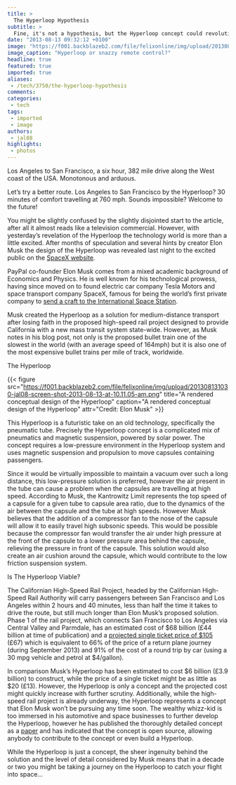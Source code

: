```yaml
---
title: >
  The Hyperloop Hypothesis
subtitle: >
  Fine, it's not a hypothesis, but the Hyperloop concept could revolutionise medium and long distance transport in the blink of an eye...
date: "2013-08-13 09:32:12 +0100"
image: "https://f001.backblazeb2.com/file/felixonline/img/upload/201308131028-jal08-screen-shot-2013-08-13-at-10.10.20-am.png"
image_caption: "Hyperloop or snazzy remote control?"
headline: true
featured: true
imported: true
aliases:
 - /tech/3750/the-hyperloop-hypothesis
comments:
categories:
 - tech
tags:
 - imported
 - image
authors:
 - jal08
highlights:
 - photos
---
```


Los Angeles to San Francisco, a six hour, 382 mile drive along the West coast of the USA. Monotonous and arduous.

Let’s try a better route. Los Angeles to San Francisco by the Hyperloop? 30 minutes of comfort travelling at 760 mph. Sounds impossible? Welcome to the future!

You might be slightly confused by the slightly disjointed start to the article, after all it almost reads like a television commercial. However, with yesterday’s revelation of the Hyperloop the technology world is more than a little excited. After months of speculation and several hints by creator Elon Musk the design of the Hyperloop was revealed last night to the excited public on the [SpaceX website](http://bit.ly/16dWEi2).

PayPal co-founder Elon Musk comes from a mixed academic background of Economics and Physics. He is well known for his technological prowess, having since moved on to found electric car company Tesla Motors and space transport company SpaceX, famous for being the world’s first private company to [send a craft to the International Space Station](http://nyti.ms/14ssWiV).

Musk created the Hyperloop as a solution for medium-distance transport after losing faith in the proposed high-speed rail project designed to provide California with a new mass transit system state-wide. However, as Musk notes in his blog post, not only is the proposed bullet train one of the slowest in the world (with an average speed of 164mph) but it is also one of the most expensive bullet trains per mile of track, worldwide.

The Hyperloop

{{< figure src="https://f001.backblazeb2.com/file/felixonline/img/upload/201308131030-jal08-screen-shot-2013-08-13-at-10.11.05-am.png" title="A rendered conceptual design of the Hyperloop" caption="A rendered conceptual design of the Hyperloop" attr="Credit: Elon Musk" >}}

This Hyperloop is a futuristic take on an old technology, specifically the pneumatic tube. Precisely the Hyperloop concept is a complicated mix of pneumatics and magnetic suspension, powered by solar power. The concept requires a low-pressure environment in the Hyperloop system and uses magnetic suspension and propulsion to move capsules containing passengers.

 Since it would be virtually impossible to maintain a vacuum over such a long distance, this low-pressure solution is preferred, however the air present in the tube can cause a problem when the capsules are travelling at high speed. According to Musk, the Kantrowitz Limit represents the top speed of a capsule for a given tube to capsule area ratio, due to the dynamics of the air between the capsule and the tube at high speeds. However Musk believes that the addition of a compressor fan to the nose of the capsule will allow it to easily travel high subsonic speeds. This would be possible because the compressor fan would transfer the air under high pressure at the front of the capsule to a lower pressure area behind the capsule, relieving the pressure in front of the capsule. This solution would also create an air cushion around the capsule, which would contribute to the low friction suspension system.

Is The Hyperloop Viable?

The Californian High-Speed Rail Project, headed by the Californian High-Speed Rail Authority will carry passengers between San Francisco and Los Angeles within 2 hours and 40 minutes, less than half the time it takes to drive the route, but still much longer than Elon Musk’s proposed solution. Phase 1 of the rail project, which connects San Francisco to Los Angeles via Central Valley and Parmdale, has an estimated cost of $68 billion (£44 billion at time of publication) and a [projected single ticket price of $105](http://bit.ly/14J4H79) (£67) which is equivalent to 66% of the price of a return plane journey (during September 2013) and 91% of the cost of a round trip by car (using a 30 mpg vehicle and petrol at $4/gallon).

In comparison Musk’s Hyperloop has been estimated to cost $6 billion (£3.9 billion) to construct, while the price of a single ticket might be as little as $20 (£13). However, the Hyperloop is only a concept and the projected cost might quickly increase with further scrutiny. Additionally, while the high-speed rail project is already underway, the Hyperloop represents a concept that Elon Musk won’t be pursuing any time soon. The wealthy whizz-kid is too immersed in his automotive and space businesses to further develop the Hyperloop, however he has published the thoroughly detailed concept as a [paper](http://bit.ly/16dWEi2) and has indicated that the concept is open source, allowing anybody to contribute to the concept or even build a Hyperloop.

While the Hyperloop is just a concept, the sheer ingenuity behind the solution and the level of detail considered by Musk means that in a decade or two you might be taking a journey on the Hyperloop to catch your flight into space…
